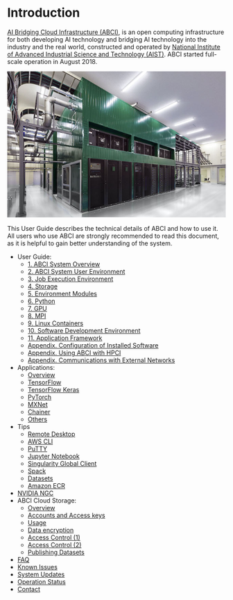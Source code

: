 # Introduction

[AI Bridging Cloud Infrastructure (ABCI)](https://abci.ai/), is an open computing infrastructure for both developing AI technology and bridging AI technology into the industry and the real world, constructed and operated by [National Institute of Advanced Industrial Science and Technology (AIST)](https://www.aist.go.jp/index_en.html). ABCI started full-scale operation in August 2018.

![ABCI Overview](img/abci_dc.jpg)

This User Guide describes the technical details of ABCI and how to use it. All users who use ABCI are strongly recommended to read this document, as it is helpful to gain better understanding of the system.

  - User Guide:
    - [1. ABCI System Overview](01.md)
    - [2. ABCI System User Environment](02.md)
    - [3. Job Execution Environment](03.md)
    - [4. Storage](04.md)
    - [5. Environment Modules](05.md)
    - [6. Python](06.md)
    - [7. GPU](07.md)
    - [8. MPI](08.md)
    - [9. Linux Containers](09.md)
    - [10. Software Development Environment](10.md)
    - [11. Application Framework](11.md)
    - [Appendix. Configuration of Installed Software](appendix/installed-software.md)
    - [Appendix. Using ABCI with HPCI](appendix/using-abci-with-hpci.md)
    - [Appendix. Communications with External Networks](appendix/external-networks.md)
  - Applications:
    - [Overview](apps/index.md)
    - [TensorFlow](apps/tensorflow.md)
    - [TensorFlow Keras](apps/tensorflow-keras.md)
    - [PyTorch](apps/pytorch.md)
    - [MXNet](apps/mxnet.md)
    - [Chainer](apps/chainer.md)
    - [Others](apps/others.md)
  - Tips
    - [Remote Desktop](tips/remote-desktop.md)
    - [AWS CLI](tips/awscli.md)
    - [PuTTY](tips/putty.md)
    - [Jupyter Notebook](tips/jupyter-notebook.md)
    - [Singularity Global Client](tips/sregistry-cli.md)
    - [Spack](tips/spack.md)
    - [Datasets](tips/datasets.md)
    - [Amazon ECR](tips/dl-amazon-ecr.md)
  - [NVIDIA NGC](ngc.md)
  - ABCI Cloud Storage:
    - [Overview](abci-cloudstorage.md)
    - [Accounts and Access keys](abci-cloudstorage/cs-account.md)
    - [Usage](abci-cloudstorage/usage.md)
    - [Data encryption](abci-cloudstorage/encryption.md)
    - [Access Control (1)](abci-cloudstorage/acl.md)
    - [Access Control (2)](abci-cloudstorage/policy.md)
    - [Publishing Datasets](abci-cloudstorage/publishing-datasets.md)
  - [FAQ](faq.md)
  - [Known Issues](known-issues.md)
  - [System Updates](system-updates.md)
  - [Operation Status](https://abci.ai/en/about_abci/info.html)
  - [Contact](contact.md)
